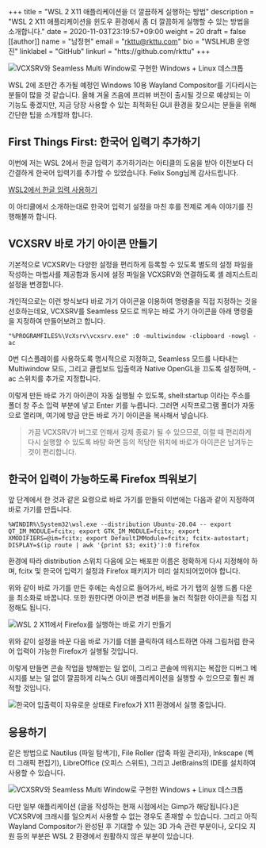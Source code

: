 +++
title = "WSL 2 X11 애플리케이션을 더 깔끔하게 실행하는 방법"
description = "WSL 2 X11 애플리케이션을 윈도우 환경에서 좀 더 깔끔하게 실행할 수 있는 방법을 소개합니다."
date = 2020-11-03T23:19:57+09:00
weight = 20
draft = false
[[author]]
    name = "남정현"
    email = "rkttu@rkttu.com"
    bio = "WSLHUB 운영진"
    linklabel = "GitHub"
    linkurl = "htts://github.com/rkttu"
+++

![VCXSRV와 Seamless Multi Window로 구현한 Windows + Linux 데스크톱](https://miro.medium.com/max/1400/1*pjvI3auVYN60R5BBGjWuhA.png)

WSL 2에 조만간 추가될 예정인 Windows 10용 Wayland Compositor를 기다리시는 분들이 많을 것 같습니다. 올해 겨울 즈음에 프리뷰 버전이 출시될 것으로 예상되는 이 기능도 좋겠지만, 지금 당장 사용할 수 있는 최적화된 GUI 환경을 찾으시는 분들을 위해 간단한 팁을 소개할까 합니다.

## First Things First: 한국어 입력기 추가하기

이번에 저는 WSL 2에서 한글 입력기 추가하기라는 아티클의 도움을 받아 이전보다 더 간결하게 한국어 입력기를 추가할 수 있었습니다. Felix Song님께 감사드립니다.

[WSL2에서 한글 입력 사용하기](https://sigmafelix.wordpress.com/2020/08/17/wsl2%ec%97%90%ec%84%9c-%ed%95%9c%ea%b8%80-%ec%9e%85%eb%a0%a5-%ec%82%ac%ec%9a%a9%ed%95%98%ea%b8%b0/)

이 아티클에서 소개하는대로 한국어 입력기 설정을 마친 후를 전제로 계속 이야기를 진행해볼까 합니다.

## VCXSRV 바로 가기 아이콘 만들기

기본적으로 VCXSRV는 다양한 설정을 편리하게 등록할 수 있도록 별도의 설정 파일을 작성하는 마법사를 제공함과 동시에 설정 파일을 VCXSRV와 연결하도록 셸 레지스트리 설정을 변경합니다.

개인적으로는 이런 방식보다 바로 가기 아이콘을 이용하여 명령줄을 직접 지정하는 것을 선호하는데요, VCXSRV를 Seamless 모드로 띄우는 바로 가기 아이콘을 아래 명령줄을 지정하여 만들어보려고 합니다.

```batch
"%PROGRAMFILES%\VcXsrv\vcxsrv.exe" :0 -multiwindow -clipboard -nowgl -ac
```

0번 디스플레이를 사용하도록 명시적으로 지정하고, Seamless 모드를 나타내는 Multiwindow 모드, 그리고 클립보드 입출력과 Native OpenGL을 끄도록 설정하며, -ac 스위치를 추가로 지정합니다.

이렇게 만든 바로 가기 아이콘이 자동 실행될 수 있도록, shell:startup 이라는 주소를 폴더 창 주소 입력 부분에 넣고 Enter 키를 누릅니다. 그러면 시작프로그램 폴더가 자동으로 열리며, 여기에 방금 만든 바로 가기 아이콘을 복사해서 넣습니다.

> 가끔 VCXSRV가 버그로 인해서 강제 종료가 될 수 있으므로, 이럴 때 편리하게 다시 실행할 수 있도록 바탕 화면 등의 적당한 위치에 바로가 아이콘은 남겨두는 것이 편리합니다.

## 한국어 입력이 가능하도록 Firefox 띄워보기

앞 단계에서 한 것과 같은 요령으로 바로 가기를 만들되 이번에는 다음과 같이 지정하여 바로 가기를 만듭니다.

```batch
%WINDIR%\System32\wsl.exe --distribution Ubuntu-20.04 -- export QT_IM_MODULE=fcitx; export GTK_IM_MODULE=fcitx; export XMODIFIERS=@im=fcitx; export DefaultIMModule=fcitx; fcitx-autostart; DISPLAY=$(ip route | awk '{print $3; exit}'):0 firefox
```

환경에 따라 distribution 스위치 다음에 오는 배포판 이름은 정확하게 다시 지정해야 하며, fcitx 및 한국어 입력기 설정과 Firefox 패키지가 미리 설치되어있어야 합니다.

위와 같이 바로 가기를 만든 후에는 속성으로 들어가서, 바로 가기 탭의 실행 드롭 다운을 최소화로 바꿉니다. 또한 원한다면 아이콘 변경 버튼을 눌러 적절한 아이콘을 직접 지정해도 됩니다.

![WSL 2 X11에서 Firefox를 실행하는 바로 가기 만들기](https://miro.medium.com/max/906/1*-AFzAv3UumWdBns6jOnhvQ.png)

위와 같이 설정을 바꾼 다음 바로 가기를 더블 클릭하여 테스트하면 아래 그림처럼 한국어 입력이 가능한 Firefox가 실행될 것입니다.

이렇게 만들면 콘솔 작업을 방해받는 일 없이, 그리고 콘솔에 띄워지는 복잡한 디버그 메시지를 보는 일 없이 깔끔하게 리눅스 GUI 애플리케이션을 실행할 수 있으므로 훨씬 쾌적할 것입니다.

![한국어 입출력이 자유로운 상태로 Firefox가 X11 환경에서 실행 중입니다.](https://miro.medium.com/max/1400/1*YeKXO1GmuXZyhUXG-xeY_w.png)

## 응용하기

같은 방법으로 Nautilus (파일 탐색기), File Roller (압축 파일 관리자), Inkscape (벡터 그래픽 편집기), LibreOffice (오피스 스위트), 그리고 JetBrains의 IDE를 설치하여 사용할 수 있습니다.

![VCXSRV와 Seamless Multi Window로 구현한 Windows + Linux 데스크톱](https://miro.medium.com/max/1400/1*pjvI3auVYN60R5BBGjWuhA.png)

다만 일부 애플리케이션 (글을 작성하는 현재 시점에서는 Gimp가 해당됩니다.)은 VCXSRV에 크래시를 일으켜서 사용할 수 없는 경우도 존재할 수 있습니다. 그리고 아직 Wayland Compositor가 완성된 후 기대할 수 있는 3D 가속 관련 부분이나, 오디오 지원 등의 부분은 WSL 2 환경에서 원활하지 않은 부분이 있습니다.
